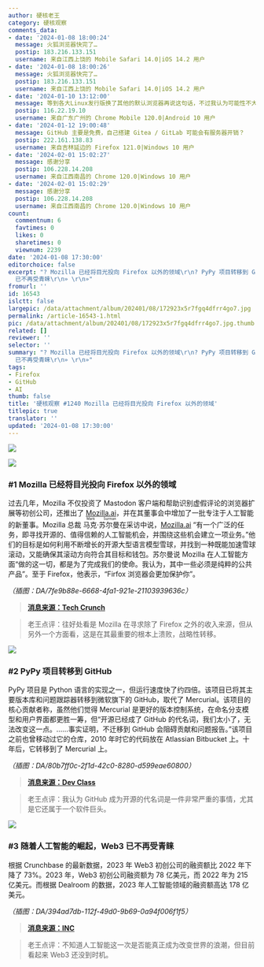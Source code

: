 ```yaml
---
author: 硬核老王
category: 硬核观察
comments_data:
- date: '2024-01-08 18:00:24'
  message: 火狐浏览器快完了…
  postip: 183.216.133.151
  username: 来自江西上饶的 Mobile Safari 14.0|iOS 14.2 用户
- date: '2024-01-08 18:00:26'
  message: 火狐浏览器快完了…
  postip: 183.216.133.151
  username: 来自江西上饶的 Mobile Safari 14.0|iOS 14.2 用户
- date: '2024-01-10 13:12:00'
  message: 等到各大Linux发行版换了其他的默认浏览器再说这句话，不过我认为可能性不大。
  postip: 116.22.19.10
  username: 来自广东广州的 Chrome Mobile 120.0|Android 10 用户
- date: '2024-01-12 19:00:48'
  message: GitHub 主要是免费，自己搭建 Gitea / GitLab 可能会有服务器开销？
  postip: 222.161.138.83
  username: 来自吉林延边的 Firefox 121.0|Windows 10 用户
- date: '2024-02-01 15:02:27'
  message: 感谢分享
  postip: 106.228.14.208
  username: 来自江西南昌的 Chrome 120.0|Windows 10 用户
- date: '2024-02-01 15:02:29'
  message: 感谢分享
  postip: 106.228.14.208
  username: 来自江西南昌的 Chrome 120.0|Windows 10 用户
count:
  commentnum: 6
  favtimes: 0
  likes: 0
  sharetimes: 0
  viewnum: 2239
date: '2024-01-08 17:30:00'
editorchoice: false
excerpt: "? Mozilla 已经将目光投向 Firefox 以外的领域\r\n? PyPy 项目转移到 GitHub\r\n? 随着人工智能的崛起，Web3
  已不再受青睐\r\n» \r\n»"
fromurl: ''
id: 16543
islctt: false
largepic: /data/attachment/album/202401/08/172923x5r7fgq4dfrr4go7.jpg
permalink: /article-16543-1.html
pic: /data/attachment/album/202401/08/172923x5r7fgq4dfrr4go7.jpg.thumb.jpg
related: []
reviewer: ''
selector: ''
summary: "? Mozilla 已经将目光投向 Firefox 以外的领域\r\n? PyPy 项目转移到 GitHub\r\n? 随着人工智能的崛起，Web3
  已不再受青睐\r\n» \r\n»"
tags:
- Firefox
- GitHub
- AI
thumb: false
title: '硬核观察 #1240 Mozilla 已经将目光投向 Firefox 以外的领域'
titlepic: true
translator: ''
updated: '2024-01-08 17:30:00'
---
```


![](/data/attachment/album/202401/08/172923x5r7fgq4dfrr4go7.jpg)


![](/data/attachment/album/202401/08/172948u818lof7q28lff76.png)


### #1 Mozilla 已经将目光投向 Firefox 以外的领域


过去几年，Mozilla 不仅投资了 Mastodon 客户端和帮助识别虚假评论的浏览器扩展等初创公司，还推出了 [Mozilla.ai](http://mozilla.ai/)，并在其董事会中增加了一批专注于人工智能的新董事。Mozilla 总裁 <ruby> 马克·苏尔曼 <rt>  Mark Surman </rt></ruby> 在采访中说，[Mozilla.ai](http://mozilla.ai/) “有一个广泛的任务，即寻找开源的、值得信赖的人工智能机会，并围绕这些机会建立一项业务。”他们的目标是如何利用不断增长的开源大型语言模型雪球，并找到一种既能加速雪球滚动，又能确保其滚动方向符合其目标和钱包。苏尔曼说 Mozilla 在人工智能方面“做的这一切，都是为了完成我们的使命。我认为，其中一些必须是纯粹的公共产品”。至于 Firefox，他表示，“Firfox 浏览器会更加保护你”。


*（插图：DA/7fe9b88e-6668-4fa1-921e-21103939636c）*



> 
> **[消息来源：Tech Crunch](https://techcrunch.com/2024/01/03/whats-next-for-mozilla/)**
> 
> 
> 



> 
> 老王点评：往好处看是 Mozilla 在寻求除了 Firefox 之外的收入来源，但从另外一个方面看，这是在其最重要的根本上溃败，战略性转移。
> 
> 
> 


![](/data/attachment/album/202401/08/173007rxhk4wxefpwixwux.png)


### #2 PyPy 项目转移到 GitHub


PyPy 项目是 Python 语言的实现之一，但运行速度快了约四倍。该项目已将其主要版本库和问题跟踪器转移到微软旗下的 GitHub，取代了 Mercurial。该项目的核心贡献者称，虽然他们觉得 Mercurial 是更好的版本控制系统，在命名分支模型和用户界面都更胜一筹，但“开源已经成了 GitHub 的代名词，我们太小了，无法改变这一点。……事实证明，不迁移到 GitHub 会阻碍贡献和问题报告。”该项目之前也曾移动过它的仓库，2010 年时它的代码放在 Atlassian Bitbucket 上。十年后，它转移到了 Mercurial 上。


*（插图：DA/80b7ff0c-2f1d-42c0-8280-d599eae60800）*



> 
> **[消息来源：Dev Class](https://devclass.com/2024/01/02/pypy-moves-from-mercurial-says-open-source-has-become-synonymous-with-github/)**
> 
> 
> 



> 
> 老王点评：我认为 GitHub 成为开源的代名词是一件非常严重的事情，尤其是它还属于一个软件巨头。
> 
> 
> 


![](/data/attachment/album/202401/08/173024ka6794zq7als99da.png)


### #3 随着人工智能的崛起，Web3 已不再受青睐


根据 Crunchbase 的最新数据，2023 年 Web3 初创公司的融资额比 2022 年下降了 73%。2023 年，Web3 初创公司融资额为 78 亿美元，而 2022 年为 215 亿美元。而根据 Dealroom 的数据，2023 年人工智能领域的融资额高达 178 亿美元。


*（插图：DA/394ad7db-112f-49d0-9b69-0a94f006f1f5）*



> 
> **[消息来源：INC](https://www.inc.com/sam-blum/as-ai-rises-is-web3-dead-in-the-water.html)**
> 
> 
> 



> 
> 老王点评：不知道人工智能这一次是否能真正成为改变世界的浪潮，但目前看起来 Web3 还没到时机。
> 
> 
>